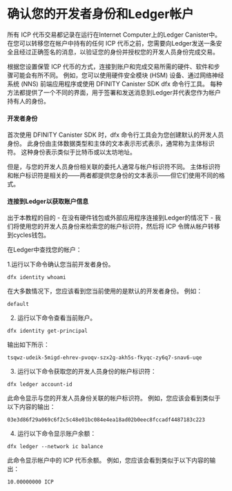 # 确认您的开发者身份和Ledger帐户

所有 ICP 代币交易都记录在运行在Internet Computer上的Ledger Canister中。 在您可以转移您在帐户中持有的任何 ICP 代币之前，您需要向Ledger发送一条安全且经过正确签名的消息，以验证您的身份并授权您的开发人员身份完成交易。

根据您设置保管 ICP 代币的方式，连接到账户和完成交易所需的硬件、软件和步骤可能会有所不同。 例如，您可以使用硬件安全模块 \(HSM\) 设备、通过网络神经系统 \(NNS\) 前端应用程序或使用 DFINITY Canister SDK dfx 命令行工具。 每种方法都提供了一个不同的界面，用于签署和发送消息到Ledger并代表您作为帐户持有人的身份。

#### 开发者身份

首次使用 DFINITY Canister SDK 时，dfx 命令行工具会为您创建默认的开发人员身份。 此身份由主体数据类型和主体的文本表示形式表示，通常称为主体标识符。 这种身份表示类似于比特币或以太坊地址。

但是，与您的开发人员身份相关联的委托人通常与帐户标识符不同。 主体标识符和帐户标识符是相关的——两者都提供您身份的文本表示——但它们使用不同的格式。

#### 连接到Ledger以获取账户信息

出于本教程的目的 - 在没有硬件钱包或外部应用程序连接到Ledger的情况下 - 我们将使用您的开发人员身份来检索您的帐户标识符，然后将 ICP 令牌从帐户转移到cycles钱包。

在Ledger中查找您的帐户：

1.运行以下命令确认您当前开发者身份﻿。

```text
﻿dfx identity whoami﻿
```

﻿在大多数情况下，您应该看到您当前使用的是默认的开发者身份。 例如：﻿

```text
﻿default
```

  
2. 运行以下命令查看当前账户。

```text
﻿dfx identity get-principal﻿
```

输出如下所示： 

```text
﻿tsqwz-udeik-5migd-ehrev-pvoqv-szx2g-akh5s-fkyqc-zy6q7-snav6-uqe
```

3. 运行以下命令获取您的开发人员身份的帐户标识符：﻿

```text
dfx ledger account-id﻿
```

此命令显示与您的开发人员身份关联的帐户标识符。 例如，您应该会看到类似于以下内容的输出：﻿

```text
03e3d86f29a069c6f2c5c48e01bc084e4ea18ad02b0eec8fccadf4487183c223
```

4. 运行以下命令显示账户余额：﻿

```text
dfx ledger --network ic balance﻿
```

此命令显示帐户中的 ICP 代币余额。 例如，您应该会看到类似于以下内容的输出：﻿

```text
10.00000000 ICP
```

